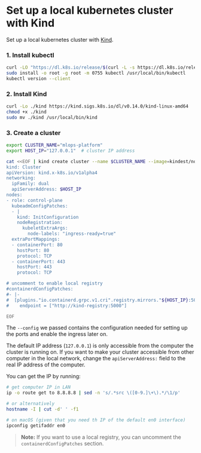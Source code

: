 <h1>Set up a local kubernetes cluster with Kind</h1>

Set up a local kubernetes cluster with [Kind](https://kind.sigs.k8s.io/).

### 1. Install kubectl

```bash
curl -LO "https://dl.k8s.io/release/$(curl -L -s https://dl.k8s.io/release/stable.txt)/bin/linux/amd64/kubectl"
sudo install -o root -g root -m 0755 kubectl /usr/local/bin/kubectl
kubectl version --client
```

### 2. Install Kind

```bash
curl -Lo ./kind https://kind.sigs.k8s.io/dl/v0.14.0/kind-linux-amd64
chmod +x ./kind
sudo mv ./kind /usr/local/bin/kind
```

### 3. Create a cluster

```bash
export CLUSTER_NAME="mlops-platform"
export HOST_IP="127.0.0.1"  # cluster IP address

cat <<EOF | kind create cluster --name $CLUSTER_NAME --image=kindest/node:v1.24.0 --config=-
kind: Cluster
apiVersion: kind.x-k8s.io/v1alpha4
networking:
  ipFamily: dual
  apiServerAddress: $HOST_IP
nodes:
- role: control-plane
  kubeadmConfigPatches:
  - |
    kind: InitConfiguration
    nodeRegistration:
      kubeletExtraArgs:
        node-labels: "ingress-ready=true"
  extraPortMappings:
  - containerPort: 80
    hostPort: 80
    protocol: TCP
  - containerPort: 443
    hostPort: 443
    protocol: TCP

# uncomment to enable local registry    
#containerdConfigPatches:
#- |-
#  [plugins."io.containerd.grpc.v1.cri".registry.mirrors."${HOST_IP}:5001"]
#    endpoint = ["http://kind-registry:5000"]

EOF
```

The `--config` we passed contains the configuration needed for setting up the ports and enable
the ingress later on.

The default IP address (`127.0.0.1`) is only accessible from the computer the cluster is running on.
If you want to make your cluster accessible from other computer in the local network,
change the `apiServerAddress:` field to the real IP address of the computer.

You can get the IP by running:

```bash
# get computer IP in LAN
ip -o route get to 8.8.8.8 | sed -n 's/.*src \([0-9.]\+\).*/\1/p'

# or alternatively
hostname -I | cut -d' ' -f1

# on macOS (given that you need th IP of the default en0 interface)
ipconfig getifaddr en0
```

> **Note:** If you want to use a local registry, you can uncomment the `containerdConfigPatches` section.